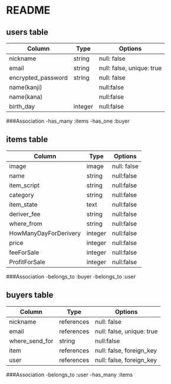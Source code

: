 # README

## users table
|Column |Type |Options|
|-------|-----|-------|
|nickname|string|null: false|
|email|string| null: false, unique: true|
| encrypted_password | string | null: false |
|name(kanji)||null:false|
|name(kana)||null:false|
|birth_day|integer|null:false|

###Association
-has_many :items
-has_one :buyer

## items table
|Column |Type |Options|
|-------|-----|-------|
|image|image|null: false|
|name|string|null:false|
|item_script|string|null:false|
|category|string|null:false|
|item_state|text|null:false|
|deriver_fee|string|null:false|
|where_from|string|null:false|
|HowManyDayForDerivery|integer|null:false|
|price|integer|null:false|
|feeForSale|integer|null:false|
|ProfitForSale|integer|null:false|

###Association
-belongs_to :buyer
-belongs_to :user

## buyers table
|Column |Type |Options|
|-------|-----|-------|
|nickname|references|null: false|
|email|references| null: false, unique: true|
|where_send_for|string|null:false|
|item|references|null: false, foreign_key|
|user|references|null: false, foreign_key|

###Association
-belongs_to :user
-has_many :items